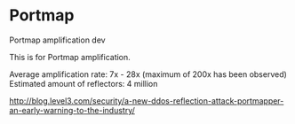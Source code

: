 # Portmap
Portmap amplification dev

This is for Portmap amplification.

Average amplification rate: 7x - 28x (maximum of 200x has been observed)
Estimated amount of reflectors: 4 million

http://blog.level3.com/security/a-new-ddos-reflection-attack-portmapper-an-early-warning-to-the-industry/

